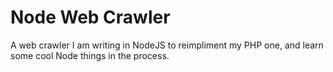 # Node Web Crawler
A web crawler I am writing in NodeJS to reimpliment my PHP one, and learn some cool Node things in the process.
